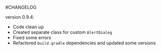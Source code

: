 #CHANGELOG

version 0.9.4:
- Code clean up
- Created separate class for custom `AlertDialog`
- Fixed some errors
- Refactored `build.gradle` dependencies and updated some versions